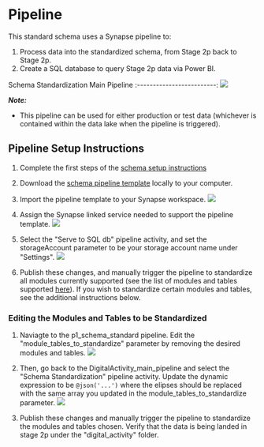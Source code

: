 # Pipeline

This standard schema uses a Synapse pipeline to:
1. Process data into the standardized schema, from Stage 2p back to Stage 2p.
2. Create a SQL database to query Stage 2p data via Power BI.

Schema Standardization Main Pipeline
:-------------------------:
![](https://github.com/microsoft/OpenEduAnalytics/blob/main/schemas/schema_catalog/Digital_Engagement_Schema/docs/images/pipeline_instructions/main_pipeline_overview.png) 

<strong><em>Note:</strong></em>
 - This pipeline can be used for either production or test data (whichever is contained within the data lake when the pipeline is triggered).
 
## Pipeline Setup Instructions

1. Complete the first steps of the [schema setup instructions](https://github.com/microsoft/OpenEduAnalytics/tree/main/schemas/schema_catalog/Digital_Engagement_Schema#schema-setup-instructions)
2. Download the [schema pipeline template](https://github.com/microsoft/OpenEduAnalytics/blob/main/schemas/schema_catalog/Digital_Engagement_Schema/pipeline/DigitalActivity_main_pipeline.zip) locally to your computer.
3. Import the pipeline template to your Synapse workspace. 
![](https://github.com/microsoft/OpenEduAnalytics/blob/main/schemas/schema_catalog/Digital_Engagement_Schema/docs/images/pipeline_instructions/step1_import_pipeline_template.png)

4. Assign the Synapse linked service needed to support the pipeline template.
![](https://github.com/microsoft/OpenEduAnalytics/blob/main/schemas/schema_catalog/Digital_Engagement_Schema/docs/images/pipeline_instructions/step2_set_linked_services.png)

5. Select the "Serve to SQL db" pipeline activity, and set the storageAccount parameter to be your storage account name under "Settings".
![](https://github.com/microsoft/OpenEduAnalytics/blob/main/schemas/schema_catalog/Digital_Engagement_Schema/docs/images/pipeline_instructions/step3_set_storageAccount.png)

6. Publish these changes, and manually trigger the pipeline to standardize all modules currently supported (see the list of modules and tables supported [here](https://github.com/microsoft/OpenEduAnalytics/tree/main/schemas/schema_catalog/Digital_Engagement_Schema#related-oea-modules)). If you wish to standardize certain modules and tables, see the additional instructions below.

### Editing the Modules and Tables to be Standardized

1. Naviagte to the p1_schema_standard pipeline. Edit the "module_tables_to_standardize" parameter by removing the desired modules and tables.
![](https://github.com/microsoft/OpenEduAnalytics/blob/main/schemas/schema_catalog/Digital_Engagement_Schema/docs/images/pipeline_instructions/p1_schema_standard.png)

2. Then, go back to the DigitalActivity_main_pipeline and select the "Schema Standardization" pipeline activity. Update the dynamic expression to be ```@json('...')``` where the elipses should be replaced with the same array you updated in the module_tables_to_standardize parameter. 
![](https://github.com/microsoft/OpenEduAnalytics/blob/main/schemas/schema_catalog/Digital_Engagement_Schema/docs/images/pipeline_instructions/editing_module_tables_to_be_standardized.png)

3. Publish these changes and manually trigger the pipeline to standardize the modules and tables chosen. Verify that the data is being landed in stage 2p under the "digital_activity" folder.
